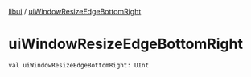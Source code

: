 [libui](README.md) / [uiWindowResizeEdgeBottomRight](ui-window-resize-edge-bottom-right.md)

# uiWindowResizeEdgeBottomRight

`val uiWindowResizeEdgeBottomRight: UInt`